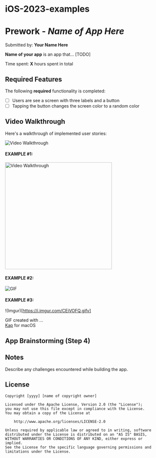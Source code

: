 # iOS-2023-examples

# Prework - *Name of App Here*

Submitted by: **Your Name Here**

**Name of your app** is an app that... [TODO] 

Time spent: **X** hours spent in total

## Required Features

The following **required** functionality is completed:

- [ ] Users are see a screen with three labels and a button
- [ ] Tapping the button changes the screen color to a random color
 
## Video Walkthrough

Here's a walkthrough of implemented user stories:

<img src='http://i.imgur.com/link/to/your/gif/file.gif' title='Video Walkthrough' width='' alt='Video Walkthrough' />

#### EXAMPLE #1:
<!--- 
EXAMPLE #1: <img src='101prework.gif' title='Video Walkthrough' width='350' alt='Video Walkthrough' />
--->
<img src='101prework.gif' title='Video Walkthrough' width='350' alt='Video Walkthrough' />



#### EXAMPLE #2: 
<!--- 
EXAMPLE #2: ![GIF](101prework.gif)
--->
![GIF](101prework.gif)

#### EXAMPLE #3:
<!--- <img src='https://i.imgur.com/CEiVOFQ.gifv' title='Video Walkthrough' width='350' alt='Video Walkthrough' /> --->
!(Imgur)[https://i.imgur.com/CEiVOFQ.gifv]

<!-- Replace this with whatever GIF tool you used! -->
GIF created with ...  
[Kap](https://getkap.co/) for macOS
<!-- Recommended tools:
[Kap](https://getkap.co/) for macOS
[ScreenToGif](https://www.screentogif.com/) for Windows
[peek](https://github.com/phw/peek) for Linux. -->

## App Brainstorming (Step 4)

## Notes

Describe any challenges encountered while building the app.

## License

    Copyright [yyyy] [name of copyright owner]

    Licensed under the Apache License, Version 2.0 (the "License");
    you may not use this file except in compliance with the License.
    You may obtain a copy of the License at

        http://www.apache.org/licenses/LICENSE-2.0

    Unless required by applicable law or agreed to in writing, software
    distributed under the License is distributed on an "AS IS" BASIS,
    WITHOUT WARRANTIES OR CONDITIONS OF ANY KIND, either express or implied.
    See the License for the specific language governing permissions and
    limitations under the License.
